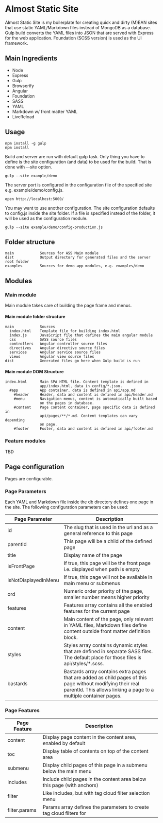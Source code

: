 # Almost Static Site

Almost Static Site is my boilerplate for creating quick and dirty (M)EAN sites that use static YAML/Markdown files instead of MongoDB as a database. Gulp build converts the YAML files into JSON that are served with Express for the web application. Foundation (SCSS version) is used as the UI framework.

## Main Ingredients

  * Node
  * Express
  * Gulp
  * Browserify
  * Angular
  * Foundation
  * SASS
  * YAML
  * Markdown w/ front matter YAML
  * LiveReload

## Usage

    npm install -g gulp
    npm install

Build and server are run with default gulp task. Only thing you have to define is the site configuration (and data) to be used for the build. That is done with --site option.

    gulp --site example/demo

The server port is configured in the configuration file of the specified site e.g. example/demo/config.js.

    open http://localhost:5000/

You may want to use another configuration. The site configuration defaults to config.js inside the site folder. If a file is specified instead of the folder, it will be used as the configuration module.

    gulp --site example/demo/config-production.js


## Folder structure

    main            Sources for ASS Main module
    dist            Output directory for generated files and the server root folder
    examples        Sources for demo app modules, e.g. examples/demo

## Modules

### Main module

Main module takes care of building the page frame and menus.

#### Main module folder structure

    main            Sources
      index.html    Template file for building index.html
      index.js      JavaScript file that defines the main angular module
      css           SASS source files
      controllers   Angular controller source files
      directives    Angular directive source files
      services      Angular service source files
      views         Angular view source files
    dist            Generated files go here when Gulp build is run

#### Main module DOM Structure

    index.html      Main SPA HTML file. Content template is defined in
                    app/index.html, data in config/*.json.
      #app          App container, data is defined in api/app.md
        #header     Header, data and content is defined in api/header.md
        #menu       Navigation menus, content is automatically built based
                    on the pages in database.
        #content    Page content container, page specific data is defined in
                    api/pages/**/*.md. Content templates can vary depending
                    on page.
        #footer     Footer, data and content is defined in api/footer.md

### Feature modules

TBD

## Page configuration

Pages are configurable.

### Page Parameters

Each YAML and Markdown file inside the db directory defines one page in the site. The following configuration parameters can be used:

Page Parameter  | Description
--------------- | ------------
id              | The slug that is used in the url and as a general reference to this page
parentId        | This page will be a child of the defined page
title           | Display name of the page
isFrontPage     | If true, this page will be the front page i.e. displayed when path is empty
isNotDisplayedInMenu | If true, this page will not be available in main menu or submenus
ord             | Numeric order priority of the page, smaller number means higher priority
features        | Features array contains all the enabled features for the current page
content         | Main content of the page, only relevant in YAML files, Markdown files define content outside front matter definition block.
styles          | Styles array contains dynamic styles that are defined in separate SASS files. The default place for those files is api/styles/*.scss.
bastards        | Bastards array contains extra pages that are added as child pages of this page without modifying their real parentId. This allows linking a page to a multiple container pages.


### Page Features

Page Feature    | Description
--------------- | ------------
content         | Display page content in the content area, enabled by default
toc             | Display table of contents on top of the content area
submenu         | Display child pages of this page in a submenu below the main menu
includes        | Include child pages in the content area below this page (with anchors)
filter          | Like includes, but with tag cloud filter selection menu
filter.params   | Params array defines the parameters to create tag cloud filters for


